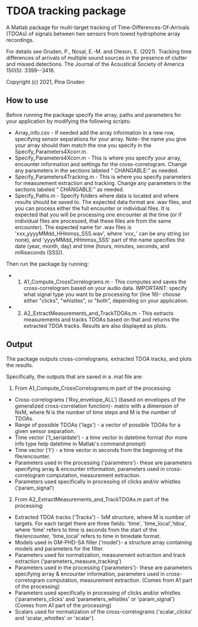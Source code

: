 # TDOA tracking package

A Matlab package for multi-target tracking of Time-Differences-Of-Arrivals (TDOAs) of signals between two sensors from towed hydrophone array recordings.

For details see Gruden, P.,  Nosal, E.-M. and Oleson, E. (2021). Tracking time differences of arrivals of multiple sound sources in the presence of clutter and missed detections. The Journal of the Acoustical Society of America  150(5): 3399--3416.

Copyright (c) 2021, Pina Gruden


## How to use

Before running the package specify the array, paths and parameters for your application by modifying the following scripts: 
- Array_info.csv - If needed add the array information in a new row, specifying sensor separations for your array. Note- the name you give your array should then match the one you specify in the Specify_Parameters4Xcorr.m.
- Specify_Parameters4Xcorr.m - This is where you specify your array, encounter information and settings for the cross-correlogram. Change any parameters in the sections labeled “ CHANGABLE:” as needed. 
- Specify_Parameters4Tracking.m - This is where you specify parameters for measurement extraction and tracking. Change any parameters in the sections labeled “ CHANGABLE:” as needed. 
- Specify_Paths.m - Specify folders where data is located and where results should be saved to. The expected data format are .wav files, and you can process either the full encounter or individual files. It is expected that you will be processing one encounter at the time (or if individual files are processed, that these files are from the same encounter). The expected name for .wav files is 'xxx_yyyyMMdd_HHmmss_SSS.wav', where 'xxx_' can be any string (or none), and 'yyyyMMdd_HHmmss_SSS' part of the name specifies the date (year, month, day) and time (hours, minutes, seconds, and milliseconds (SSS)).


Then run the package by running:
- 1) A1_Compute_CrossCorrelograms.m - This computes and saves the cross-correlogram based on your audio data. IMPORTANT: specify what signal type you want to be processing for (line 16)- choose either "clicks", "whistles", or "both", depending on your application.
- 2) A2_ExtractMeasurements_and_TrackTDOAs.m - This extracts measurements and tracks TDOAs based on that and returns the extracted TDOA tracks. Results are also displayed as plots.


## Output

The package outputs cross-correlograms, extracted TDOA tracks, and plots the results. 

Specifically, the outputs that are saved in a .mat file are:
1) From A1_Compute_CrossCorrelograms.m part of the processing:
- Cross-correlograms ('Rxy_envelope_ALL') (based on envelopes of the generalized cross-correlation function)- matrix with a dimension of NxM, where N is the number of time steps and M is the number of TDOAs. 
- Range of possible TDOAs ('lags') - a vector of possible TDOAs for a given sensor separation.
- Time vector ('t_serialdate') - a time vector in datetime format (for more info type help datetime in Matlab's command prompt)
- Time vector ('t') - a time vector in seconds from the beginning of the file/encounter.
- Parameters used in the processing ('parameters')- these are parameters specifying array & encounter information, parameters used in cross-correlogram computation, measurement extraction.
- Parameters used specifically in processing of clicks and/or whistles ('param_signal')

2) From A2_ExtractMeasurements_and_TrackTDOAs.m part of the processing:
- Extracted TDOA tracks ('Tracks') - 1xM structure, where M is number of targets. For each target there are three fields: 'time', 'time_local','tdoa', where 'time' refers to time is seconds from the start of the file/encounter, 'time_local' refers to time in timedate format.
- Models used in GM-PHD-SA filter ('model')- a structure array containing models and parameters for the filter.
- Parameters used for normalization, measurement extraction and track extraction ('parameters_measure_tracking')
- Parameters used in the processing ('parameters')- these are parameters specifying array & encounter information, parameters used in cross-correlogram computation, measurement extraction. (Comes from A1 part of the processing)
- Parameters used specifically in processing of clicks and/or whistles ('parameters_clicks' and 'parameters_whistles' or 'param_signal') (Comes from A1 part of the processing)
- Scalars used for normalization of the cross-correlograms ('scalar_clicks'  and 'scalar_whistles' or 'scalar').






 